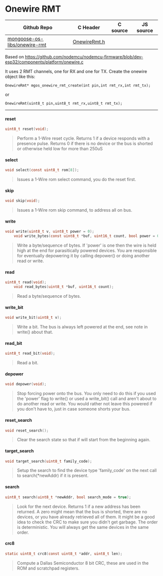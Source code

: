 # Onewire RMT
| Github Repo | C Header | C source  | JS source |
| ----------- | -------- | --------  | ----------------- |
| [mongoose-os-libs/onewire-rmt](https://github.com/mongoose-os-libs/onewire-rmt) | [OnewireRmt.h](https://github.com/mongoose-os-libs/onewire-rmt/blob/master/include/OnewireRmt.h) | &nbsp;  | &nbsp;         |


Based on https://github.com/nodemcu/nodemcu-firmware/blob/dev-esp32/components/platform/onewire.c

It uses 2 RMT channels, one for RX and one for TX.
Create the onewire object like this:
```
OnewireRmt* mgos_onewire_rmt_create(int pin,int rmt_rx,int rmt_tx);
```
or
```
OnewireRmt(uint8_t pin,uint8_t rmt_rx,uint8_t rmt_tx);
```





 ----- 
#### reset

```c
uint8_t reset(void);
```
> 
> Perform a 1-Wire reset cycle. Returns 1 if a device responds
> with a presence pulse.  Returns 0 if there is no device or the
> bus is shorted or otherwise held low for more than 250uS
>      
#### select

```c
void select(const uint8_t rom[8]);
```
> 
> Issues a 1-Wire rom select command, you do the reset first.
>      
#### skip

```c
void skip(void);
```
> 
> Issues a 1-Wire rom skip command, to address all on bus.
>      
#### write

```c
void write(uint8_t v, uint8_t power = 0);
    void write_bytes(const uint8_t *buf, uint16_t count, bool power = 0);
```
> 
> Write a byte/sequence of bytes. If 'power' is one then the wire is held high at
> the end for parasitically powered devices. You are responsible
> for eventually depowering it by calling depower() or doing
> another read or write.
>      
#### read

```c
uint8_t read(void);
    void read_bytes(uint8_t *buf, uint16_t count);
```
> 
> Read a byte/sequence of bytes.
>      
#### write_bit

```c
void write_bit(uint8_t v);
```
> 
> Write a bit. The bus is always left powered at the end, see
> note in write() about that.
>      
#### read_bit

```c
uint8_t read_bit(void);
```
> 
> Read a bit.
>      
#### depower

```c
void depower(void);
```
> 
> Stop forcing power onto the bus. You only need to do this if
> you used the 'power' flag to write() or used a write_bit() call
> and aren't about to do another read or write. You would rather
> not leave this powered if you don't have to, just in case
> someone shorts your bus.
>      
#### reset_search

```c
void reset_search();
```
> 
> Clear the search state so that if will start from the beginning again.
>      
#### target_search

```c
void target_search(uint8_t family_code);
```
> 
> Setup the search to find the device type 'family_code' on the next call
> to search(*newAddr) if it is present.
>      
#### search

```c
uint8_t search(uint8_t *newAddr, bool search_mode = true);
```
> 
> Look for the next device. Returns 1 if a new address has been
> returned. A zero might mean that the bus is shorted, there are
> no devices, or you have already retrieved all of them.  It
> might be a good idea to check the CRC to make sure you didn't
> get garbage.  The order is deterministic. You will always get
> the same devices in the same order.
>      
#### crc8

```c
static uint8_t crc8(const uint8_t *addr, uint8_t len);
```
> 
> Compute a Dallas Semiconductor 8 bit CRC, these are used in the
> ROM and scratchpad registers.
>      
